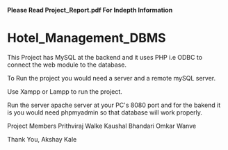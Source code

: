 

**Please Read Project_Report.pdf For Indepth Information**


# Hotel_Management_DBMS
This Project has MySQL at the backend and it uses PHP i.e ODBC to connect the web module to the database.

To Run the project you would need a server and a remote mySQL server.

Use Xampp or Lampp to run the project.

Run the server apache server at your PC's 8080 port and for the bakend it is you would need phpmyadmin so that database will work properly.


Project Members 
  Prithviraj Walke
  Kaushal Bhandari
  Omkar Wanve

Thank You, 
Akshay Kale
